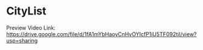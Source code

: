 # CityList

Preview Video Link: https://drive.google.com/file/d/1fA1mYbHaoyCnHvOYIcfP1iU5TF092tiI/view?usp=sharing
